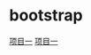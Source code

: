 <div>
        <h1>bootstrap</h1>
        <a href="Nightdya.github.io/bootstrap/practice01/项目考核/项目考核.html">项目一</a>
        <a href="Nightdya.github.io/bootstrap/practice02/练习2.html">项目一</a>
</div>
